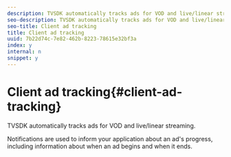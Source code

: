 ```yaml
---
description: TVSDK automatically tracks ads for VOD and live/linear streaming.
seo-description: TVSDK automatically tracks ads for VOD and live/linear streaming.
seo-title: Client ad tracking
title: Client ad tracking
uuid: 7b22d74c-7e82-462b-8223-78615e32bf3a
index: y
internal: n
snippet: y
---
```


# Client ad tracking{#client-ad-tracking}

TVSDK automatically tracks ads for VOD and live/linear streaming.

Notifications are used to inform your application about an ad's progress, including information about when an ad begins and when it ends. 

